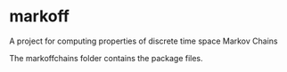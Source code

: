 # markoff
A project for computing properties of discrete time space Markov Chains

The markoffchains folder contains the package files.
